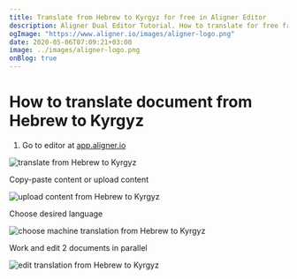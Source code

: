 ```yaml
---
title: Translate from Hebrew to Kyrgyz for free in Aligner Editor
description: Aligner Dual Editor Tutorial. How to translate for free from Hebrew to Kyrgyz. Aligner is multilingual document management platform. 
ogImage: "https://www.aligner.io/images/aligner-logo.png"
date: 2020-05-06T07:09:21+03:00
image: ../images/aligner-logo.png
onBlog: true
---
```


# How to translate document from Hebrew to Kyrgyz

1. Go to editor at [app.aligner.io](https://app.aligner.io "Aligner App web page")

![translate from Hebrew to Kyrgyz](../aligner-blank-editor.png "translate from Hebrew to Kyrgyz")

Copy-paste content or upload content

![upload content from Hebrew to Kyrgyz](../aligner-uploaded-document.png "upload content from Hebrew to Kyrgyz")

Choose desired language

![choose machine translation from Hebrew to Kyrgyz](../aligner-language-dropdown.png "choose machine translation from Hebrew to Kyrgyz")

Work and edit 2 documents in parallel

![edit translation from Hebrew to Kyrgyz](../aligner-double-sitded-editor.png "edit translation from Hebrew to Kyrgyz")

